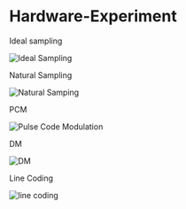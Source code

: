 # Hardware-Experiment
Ideal sampling 

![Ideal Sampling](https://github.com/user-attachments/assets/5c95667b-9942-4eab-a585-f6d6d9047c3e)

Natural Sampling 

![Natural Samping](https://github.com/user-attachments/assets/00713bf3-74ce-4357-998c-4ebe4b1ad877)

PCM   

![Pulse Code Modulation](https://github.com/user-attachments/assets/f61d51e1-ce10-4738-8fb1-50c4a9c30f0c)

DM  

![DM](https://github.com/user-attachments/assets/e744cf09-f89e-448b-b4e3-47079b98c186)

Line Coding  

![line coding](https://github.com/user-attachments/assets/ad853d2a-2036-418e-bea5-0f3fe689a482)
